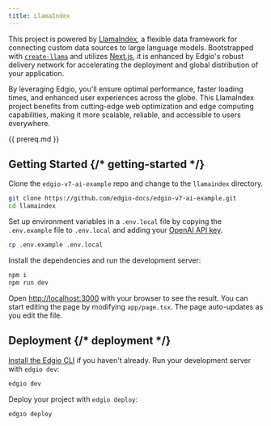 ```yaml
---
title: LlamaIndex
---
```


This project is powered by [LlamaIndex](https://www.llamaindex.ai/), a flexible data framework for connecting custom data sources to large language models. Bootstrapped with [`create-llama`](https://github.com/run-llama/LlamaIndexTS/tree/main/packages/create-llama) and utilizes [Next.js](https://nextjs.org/), it is enhanced by Edgio's robust delivery network for accelerating the deployment and global distribution of your application.

By leveraging Edgio, you'll ensure optimal performance, faster loading times, and enhanced user experiences across the globe. This LlamaIndex project benefits from cutting-edge web optimization and edge computing capabilities, making it more scalable, reliable, and accessible to users everywhere.

{{ prereq.md }}

## Getting Started {/* getting-started */}

Clone the `edgio-v7-ai-example` repo and change to the `llamaindex` directory.

```bash
git clone https://github.com/edgio-docs/edgio-v7-ai-example.git
cd llamaindex
```

Set up environment variables in a `.env.local` file by copying the `.env.example` file to `.env.local` and adding your [OpenAI API key](https://help.openai.com/en/articles/4936850-where-do-i-find-my-api-key).

```bash
cp .env.example .env.local
```

Install the dependencies and run the development server:

```bash
npm i
npm run dev
```

Open [http://localhost:3000](http://localhost:3000) with your browser to see the result. You can start editing the page by modifying `app/page.tsx`. The page auto-updates as you edit the file.

## Deployment {/* deployment */}

[Install the Edgio CLI](/applications/performance/cdn_as_code/cli) if you haven't already. Run your development server with `edgio dev`:

```bash
edgio dev
```

Deploy your project with `edgio deploy`:

```bash
edgio deploy
```

